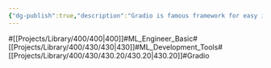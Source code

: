 ```yaml
---
{"dg-publish":true,"description":"Gradio is famous framework for easy implementation for ML. Especially I though in text to image like stable diffusion.And many demo in Hugging face. When you use detailed change step, or change model etc, this framework will be helpful.","permalink":"/projects/library/400/430/430-20/430-20/","dgPassFrontmatter":true,"noteIcon":"0","created":"2024-03-25T19:04:00.805+09:00","updated":"2024-06-20T03:04:21.488+09:00"}
---
```


#[[Projects/Library/400/400\|400]]#ML_Engineer_Basic#[[Projects/Library/400/430/430\|430]]#ML_Development_Tools#[[Projects/Library/400/430/430.20/430.20\|430.20]]#Gradio
